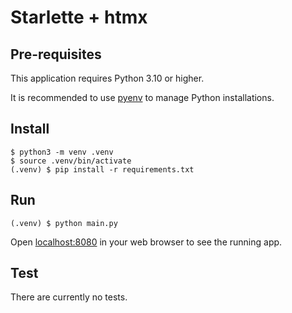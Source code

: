 # Starlette + htmx

## Pre-requisites

This application requires Python 3.10 or higher.

It is recommended to use [pyenv](https://github.com/pyenv/pyenv) to manage Python installations.

## Install

```
$ python3 -m venv .venv
$ source .venv/bin/activate
(.venv) $ pip install -r requirements.txt
```

## Run

```
(.venv) $ python main.py
```

Open [localhost:8080](http://localhost:8080/) in your web browser to see the running app.

## Test

There are currently no tests.
